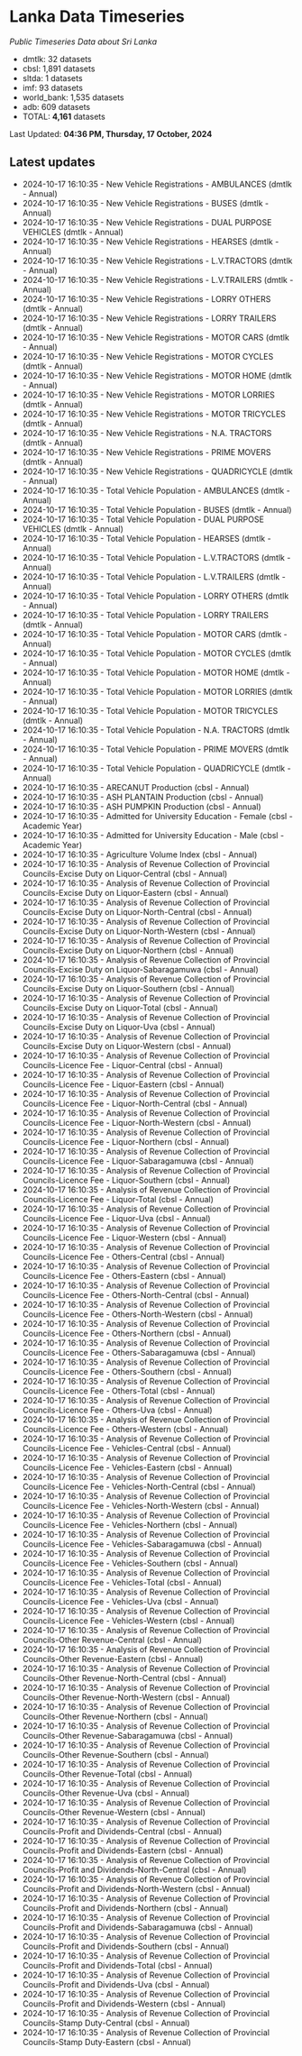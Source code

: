 # Lanka Data Timeseries
*Public Timeseries Data about Sri Lanka*

* dmtlk: 32 datasets
* cbsl: 1,891 datasets
* sltda: 1 datasets
* imf: 93 datasets
* world_bank: 1,535 datasets
* adb: 609 datasets
* TOTAL: **4,161** datasets

Last Updated: **04:36 PM, Thursday, 17 October, 2024**

## Latest updates

* 2024-10-17 16:10:35 - New Vehicle Registrations - AMBULANCES (dmtlk - Annual)
* 2024-10-17 16:10:35 - New Vehicle Registrations - BUSES (dmtlk - Annual)
* 2024-10-17 16:10:35 - New Vehicle Registrations - DUAL PURPOSE VEHICLES (dmtlk - Annual)
* 2024-10-17 16:10:35 - New Vehicle Registrations - HEARSES (dmtlk - Annual)
* 2024-10-17 16:10:35 - New Vehicle Registrations - L.V.TRACTORS (dmtlk - Annual)
* 2024-10-17 16:10:35 - New Vehicle Registrations - L.V.TRAILERS (dmtlk - Annual)
* 2024-10-17 16:10:35 - New Vehicle Registrations - LORRY OTHERS (dmtlk - Annual)
* 2024-10-17 16:10:35 - New Vehicle Registrations - LORRY TRAILERS (dmtlk - Annual)
* 2024-10-17 16:10:35 - New Vehicle Registrations - MOTOR CARS (dmtlk - Annual)
* 2024-10-17 16:10:35 - New Vehicle Registrations - MOTOR CYCLES (dmtlk - Annual)
* 2024-10-17 16:10:35 - New Vehicle Registrations - MOTOR HOME (dmtlk - Annual)
* 2024-10-17 16:10:35 - New Vehicle Registrations - MOTOR LORRIES (dmtlk - Annual)
* 2024-10-17 16:10:35 - New Vehicle Registrations - MOTOR TRICYCLES (dmtlk - Annual)
* 2024-10-17 16:10:35 - New Vehicle Registrations - N.A. TRACTORS (dmtlk - Annual)
* 2024-10-17 16:10:35 - New Vehicle Registrations - PRIME MOVERS (dmtlk - Annual)
* 2024-10-17 16:10:35 - New Vehicle Registrations - QUADRICYCLE (dmtlk - Annual)
* 2024-10-17 16:10:35 - Total Vehicle Population - AMBULANCES (dmtlk - Annual)
* 2024-10-17 16:10:35 - Total Vehicle Population - BUSES (dmtlk - Annual)
* 2024-10-17 16:10:35 - Total Vehicle Population - DUAL PURPOSE VEHICLES (dmtlk - Annual)
* 2024-10-17 16:10:35 - Total Vehicle Population - HEARSES (dmtlk - Annual)
* 2024-10-17 16:10:35 - Total Vehicle Population - L.V.TRACTORS (dmtlk - Annual)
* 2024-10-17 16:10:35 - Total Vehicle Population - L.V.TRAILERS (dmtlk - Annual)
* 2024-10-17 16:10:35 - Total Vehicle Population - LORRY OTHERS (dmtlk - Annual)
* 2024-10-17 16:10:35 - Total Vehicle Population - LORRY TRAILERS (dmtlk - Annual)
* 2024-10-17 16:10:35 - Total Vehicle Population - MOTOR CARS (dmtlk - Annual)
* 2024-10-17 16:10:35 - Total Vehicle Population - MOTOR CYCLES (dmtlk - Annual)
* 2024-10-17 16:10:35 - Total Vehicle Population - MOTOR HOME (dmtlk - Annual)
* 2024-10-17 16:10:35 - Total Vehicle Population - MOTOR LORRIES (dmtlk - Annual)
* 2024-10-17 16:10:35 - Total Vehicle Population - MOTOR TRICYCLES (dmtlk - Annual)
* 2024-10-17 16:10:35 - Total Vehicle Population - N.A. TRACTORS (dmtlk - Annual)
* 2024-10-17 16:10:35 - Total Vehicle Population - PRIME MOVERS (dmtlk - Annual)
* 2024-10-17 16:10:35 - Total Vehicle Population - QUADRICYCLE (dmtlk - Annual)
* 2024-10-17 16:10:35 - ARECANUT Production (cbsl - Annual)
* 2024-10-17 16:10:35 - ASH PLANTAIN Production (cbsl - Annual)
* 2024-10-17 16:10:35 - ASH PUMPKIN Production (cbsl - Annual)
* 2024-10-17 16:10:35 - Admitted for University Education - Female (cbsl - Academic Year)
* 2024-10-17 16:10:35 - Admitted for University Education - Male (cbsl - Academic Year)
* 2024-10-17 16:10:35 - Agriculture Volume Index (cbsl - Annual)
* 2024-10-17 16:10:35 - Analysis of Revenue Collection of Provincial Councils-Excise Duty on Liquor-Central (cbsl - Annual)
* 2024-10-17 16:10:35 - Analysis of Revenue Collection of Provincial Councils-Excise Duty on Liquor-Eastern (cbsl - Annual)
* 2024-10-17 16:10:35 - Analysis of Revenue Collection of Provincial Councils-Excise Duty on Liquor-North-Central (cbsl - Annual)
* 2024-10-17 16:10:35 - Analysis of Revenue Collection of Provincial Councils-Excise Duty on Liquor-North-Western (cbsl - Annual)
* 2024-10-17 16:10:35 - Analysis of Revenue Collection of Provincial Councils-Excise Duty on Liquor-Northern (cbsl - Annual)
* 2024-10-17 16:10:35 - Analysis of Revenue Collection of Provincial Councils-Excise Duty on Liquor-Sabaragamuwa (cbsl - Annual)
* 2024-10-17 16:10:35 - Analysis of Revenue Collection of Provincial Councils-Excise Duty on Liquor-Southern (cbsl - Annual)
* 2024-10-17 16:10:35 - Analysis of Revenue Collection of Provincial Councils-Excise Duty on Liquor-Total (cbsl - Annual)
* 2024-10-17 16:10:35 - Analysis of Revenue Collection of Provincial Councils-Excise Duty on Liquor-Uva (cbsl - Annual)
* 2024-10-17 16:10:35 - Analysis of Revenue Collection of Provincial Councils-Excise Duty on Liquor-Western (cbsl - Annual)
* 2024-10-17 16:10:35 - Analysis of Revenue Collection of Provincial Councils-Licence Fee - Liquor-Central (cbsl - Annual)
* 2024-10-17 16:10:35 - Analysis of Revenue Collection of Provincial Councils-Licence Fee - Liquor-Eastern (cbsl - Annual)
* 2024-10-17 16:10:35 - Analysis of Revenue Collection of Provincial Councils-Licence Fee - Liquor-North-Central (cbsl - Annual)
* 2024-10-17 16:10:35 - Analysis of Revenue Collection of Provincial Councils-Licence Fee - Liquor-North-Western (cbsl - Annual)
* 2024-10-17 16:10:35 - Analysis of Revenue Collection of Provincial Councils-Licence Fee - Liquor-Northern (cbsl - Annual)
* 2024-10-17 16:10:35 - Analysis of Revenue Collection of Provincial Councils-Licence Fee - Liquor-Sabaragamuwa (cbsl - Annual)
* 2024-10-17 16:10:35 - Analysis of Revenue Collection of Provincial Councils-Licence Fee - Liquor-Southern (cbsl - Annual)
* 2024-10-17 16:10:35 - Analysis of Revenue Collection of Provincial Councils-Licence Fee - Liquor-Total (cbsl - Annual)
* 2024-10-17 16:10:35 - Analysis of Revenue Collection of Provincial Councils-Licence Fee - Liquor-Uva (cbsl - Annual)
* 2024-10-17 16:10:35 - Analysis of Revenue Collection of Provincial Councils-Licence Fee - Liquor-Western (cbsl - Annual)
* 2024-10-17 16:10:35 - Analysis of Revenue Collection of Provincial Councils-Licence Fee - Others-Central (cbsl - Annual)
* 2024-10-17 16:10:35 - Analysis of Revenue Collection of Provincial Councils-Licence Fee - Others-Eastern (cbsl - Annual)
* 2024-10-17 16:10:35 - Analysis of Revenue Collection of Provincial Councils-Licence Fee - Others-North-Central (cbsl - Annual)
* 2024-10-17 16:10:35 - Analysis of Revenue Collection of Provincial Councils-Licence Fee - Others-North-Western (cbsl - Annual)
* 2024-10-17 16:10:35 - Analysis of Revenue Collection of Provincial Councils-Licence Fee - Others-Northern (cbsl - Annual)
* 2024-10-17 16:10:35 - Analysis of Revenue Collection of Provincial Councils-Licence Fee - Others-Sabaragamuwa (cbsl - Annual)
* 2024-10-17 16:10:35 - Analysis of Revenue Collection of Provincial Councils-Licence Fee - Others-Southern (cbsl - Annual)
* 2024-10-17 16:10:35 - Analysis of Revenue Collection of Provincial Councils-Licence Fee - Others-Total (cbsl - Annual)
* 2024-10-17 16:10:35 - Analysis of Revenue Collection of Provincial Councils-Licence Fee - Others-Uva (cbsl - Annual)
* 2024-10-17 16:10:35 - Analysis of Revenue Collection of Provincial Councils-Licence Fee - Others-Western (cbsl - Annual)
* 2024-10-17 16:10:35 - Analysis of Revenue Collection of Provincial Councils-Licence Fee - Vehicles-Central (cbsl - Annual)
* 2024-10-17 16:10:35 - Analysis of Revenue Collection of Provincial Councils-Licence Fee - Vehicles-Eastern (cbsl - Annual)
* 2024-10-17 16:10:35 - Analysis of Revenue Collection of Provincial Councils-Licence Fee - Vehicles-North-Central (cbsl - Annual)
* 2024-10-17 16:10:35 - Analysis of Revenue Collection of Provincial Councils-Licence Fee - Vehicles-North-Western (cbsl - Annual)
* 2024-10-17 16:10:35 - Analysis of Revenue Collection of Provincial Councils-Licence Fee - Vehicles-Northern (cbsl - Annual)
* 2024-10-17 16:10:35 - Analysis of Revenue Collection of Provincial Councils-Licence Fee - Vehicles-Sabaragamuwa (cbsl - Annual)
* 2024-10-17 16:10:35 - Analysis of Revenue Collection of Provincial Councils-Licence Fee - Vehicles-Southern (cbsl - Annual)
* 2024-10-17 16:10:35 - Analysis of Revenue Collection of Provincial Councils-Licence Fee - Vehicles-Total (cbsl - Annual)
* 2024-10-17 16:10:35 - Analysis of Revenue Collection of Provincial Councils-Licence Fee - Vehicles-Uva (cbsl - Annual)
* 2024-10-17 16:10:35 - Analysis of Revenue Collection of Provincial Councils-Licence Fee - Vehicles-Western (cbsl - Annual)
* 2024-10-17 16:10:35 - Analysis of Revenue Collection of Provincial Councils-Other Revenue-Central (cbsl - Annual)
* 2024-10-17 16:10:35 - Analysis of Revenue Collection of Provincial Councils-Other Revenue-Eastern (cbsl - Annual)
* 2024-10-17 16:10:35 - Analysis of Revenue Collection of Provincial Councils-Other Revenue-North-Central (cbsl - Annual)
* 2024-10-17 16:10:35 - Analysis of Revenue Collection of Provincial Councils-Other Revenue-North-Western (cbsl - Annual)
* 2024-10-17 16:10:35 - Analysis of Revenue Collection of Provincial Councils-Other Revenue-Northern (cbsl - Annual)
* 2024-10-17 16:10:35 - Analysis of Revenue Collection of Provincial Councils-Other Revenue-Sabaragamuwa (cbsl - Annual)
* 2024-10-17 16:10:35 - Analysis of Revenue Collection of Provincial Councils-Other Revenue-Southern (cbsl - Annual)
* 2024-10-17 16:10:35 - Analysis of Revenue Collection of Provincial Councils-Other Revenue-Total (cbsl - Annual)
* 2024-10-17 16:10:35 - Analysis of Revenue Collection of Provincial Councils-Other Revenue-Uva (cbsl - Annual)
* 2024-10-17 16:10:35 - Analysis of Revenue Collection of Provincial Councils-Other Revenue-Western (cbsl - Annual)
* 2024-10-17 16:10:35 - Analysis of Revenue Collection of Provincial Councils-Profit and Dividends-Central (cbsl - Annual)
* 2024-10-17 16:10:35 - Analysis of Revenue Collection of Provincial Councils-Profit and Dividends-Eastern (cbsl - Annual)
* 2024-10-17 16:10:35 - Analysis of Revenue Collection of Provincial Councils-Profit and Dividends-North-Central (cbsl - Annual)
* 2024-10-17 16:10:35 - Analysis of Revenue Collection of Provincial Councils-Profit and Dividends-North-Western (cbsl - Annual)
* 2024-10-17 16:10:35 - Analysis of Revenue Collection of Provincial Councils-Profit and Dividends-Northern (cbsl - Annual)
* 2024-10-17 16:10:35 - Analysis of Revenue Collection of Provincial Councils-Profit and Dividends-Sabaragamuwa (cbsl - Annual)
* 2024-10-17 16:10:35 - Analysis of Revenue Collection of Provincial Councils-Profit and Dividends-Southern (cbsl - Annual)
* 2024-10-17 16:10:35 - Analysis of Revenue Collection of Provincial Councils-Profit and Dividends-Total (cbsl - Annual)
* 2024-10-17 16:10:35 - Analysis of Revenue Collection of Provincial Councils-Profit and Dividends-Uva (cbsl - Annual)
* 2024-10-17 16:10:35 - Analysis of Revenue Collection of Provincial Councils-Profit and Dividends-Western (cbsl - Annual)
* 2024-10-17 16:10:35 - Analysis of Revenue Collection of Provincial Councils-Stamp Duty-Central (cbsl - Annual)
* 2024-10-17 16:10:35 - Analysis of Revenue Collection of Provincial Councils-Stamp Duty-Eastern (cbsl - Annual)